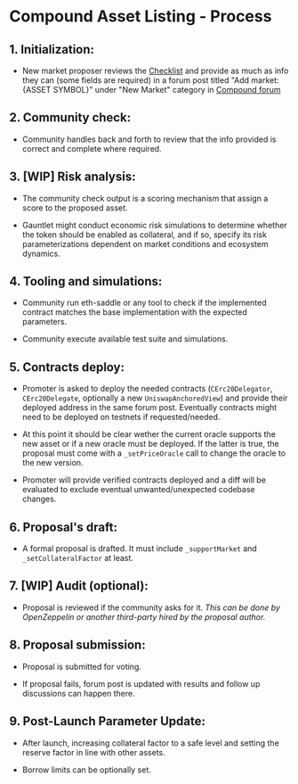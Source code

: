 # Compound Asset Listing - Process

## 1. Initialization: 

- New market proposer reviews the [Checklist](Checklist.md) and provide as much as info they can (some fields are required) in a forum post titled "Add market: {ASSET SYMBOL}" under "New Market" category in [Compound forum](https://www.comp.xyz/c/markets/9)

## 2. Community check:

- Community handles back and forth to review that the info provided is correct and complete where required.

## 3. [WIP] Risk analysis: 

- The community check output is a scoring mechanism that assign a score to the proposed asset.

- Gauntlet might conduct economic risk simulations to determine whether the token should be enabled as collateral, and if so, specify its risk parameterizations dependent on market conditions and ecosystem dynamics.

## 4. Tooling and simulations: 

- Community run eth-saddle or any tool to check if the implemented contract matches the base implementation with the expected parameters.

- Community execute available test suite and simulations.

## 5. Contracts deploy:

- Promoter is asked to deploy the needed contracts (`CErc20Delegator`, `CErc20Delegate`, optionally a new `UniswapAnchoredView`) and provide their deployed address in the same forum post. Eventually contracts might need to be deployed on testnets if requested/needed.

- At this point it should be clear wether the current oracle supports the new asset or if a new oracle must be deployed. If the latter is true, the proposal must come with a `_setPriceOracle` call to change the oracle to the new version.

- Promoter will provide verified contracts deployed and a diff will be evaluated to exclude eventual unwanted/unexpected codebase changes.

## 6. Proposal's draft: 

- A formal proposal is drafted. It must include `_supportMarket` and `_setCollateralFactor` at least.

## 7. [WIP] Audit (optional): 
    
- Proposal is reviewed if the community asks for it. _This can be done by OpenZeppelin or another third-party hired by the proposal author._

## 8. Proposal submission: 

- Proposal is submitted for voting.

- If proposal fails, forum post is updated with results and follow up discussions can happen there.

## 9. Post-Launch Parameter Update: 

- After launch, increasing collateral factor to a safe level and setting the reserve factor in line with other assets. 

- Borrow limits can be optionally set.
